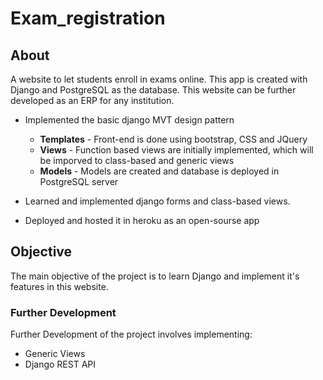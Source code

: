 # Exam_registration

## About

A website to let students enroll in exams online. This app is created with Django and PostgreSQL as the database. This website can be further developed as an ERP for any institution.

* Implemented the basic django MVT design pattern
  * **Templates** - Front-end is done using bootstrap, CSS and JQuery
  * **Views** - Function based views are initially implemented, which will be imporved to class-based and generic views
  * **Models** - Models are created and database is deployed in PostgreSQL server

* Learned and implemented django forms and class-based views.

* Deployed and hosted it in heroku as an open-sourse app

## Objective

The main objective of the project is to learn Django and implement it's features in this website. 

### Further Development 

Further Development of the project involves implementing:
* Generic Views
* Django REST API
